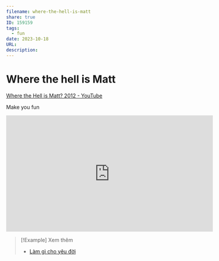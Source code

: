 ```yaml
---
filename: where-the-hell-is-matt
share: true
ID: 159159
tags:
  - fun
date: 2023-10-18
URL: 
description: 
---
```


# Where the hell is Matt

[Where the Hell is Matt? 2012 - YouTube](https://www.youtube.com/watch?v=Pwe-pA6TaZk)

Make you fun

<iframe width="560" height="315" src="https://www.youtube.com/embed/Pwe-pA6TaZk?si=WZLLQNW3Q7Tb9mcj" title="YouTube video player" frameborder="0" allow="accelerometer; autoplay; clipboard-write; encrypted-media; gyroscope; picture-in-picture; web-share" allowfullscreen></iframe>


> [!Example] Xem thêm
> - [Làm gì cho yêu đời](./lam-gi-cho-yeu-doi.md)